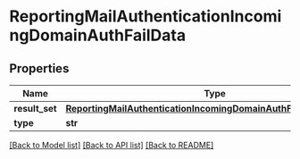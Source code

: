 # ReportingMailAuthenticationIncomingDomainAuthFailData

## Properties
Name | Type | Description | Notes
------------ | ------------- | ------------- | -------------
**result_set** | [**ReportingMailAuthenticationIncomingDomainAuthFailDataResultSet**](ReportingMailAuthenticationIncomingDomainAuthFailDataResultSet.md) |  | [optional] 
**type** | **str** |  | [optional] 

[[Back to Model list]](../README.md#documentation-for-models) [[Back to API list]](../README.md#documentation-for-api-endpoints) [[Back to README]](../README.md)

